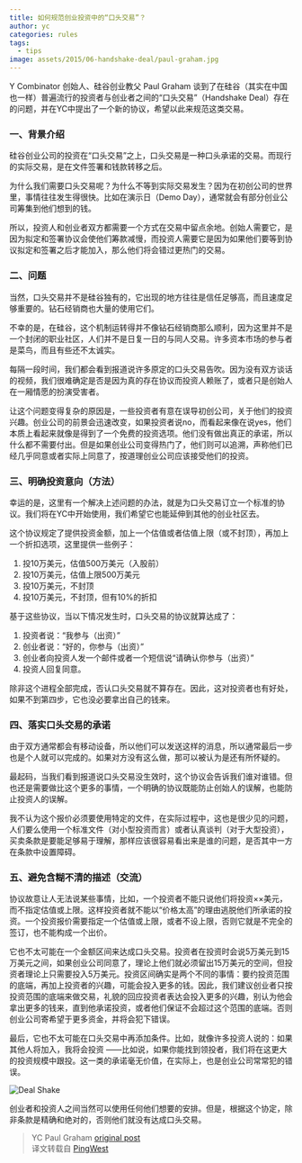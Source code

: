 ```yaml
---
title: 如何规范创业投资中的“口头交易”？
author: yc
categories: rules
tags:
  - tips
image: assets/2015/06-handshake-deal/paul-graham.jpg
---
```


Y Combinator 创始人、硅谷创业教父 Paul Graham 谈到了在硅谷（其实在中国也一样）普遍流行的投资者与创业者之间的“口头交易”（Handshake Deal）存在的问题，并在YC中提出了一个新的协议，希望以此来规范这类交易。

### 一、背景介绍

硅谷创业公司的投资在“口头交易”之上，口头交易是一种口头承诺的交易。而现行的实际交易，是在文件签署和钱款转移之后。

为什么我们需要口头交易呢？为什么不等到实际交易发生？因为在初创公司的世界里，事情往往发生得很快。比如在演示日（Demo Day），通常就会有部分创业公司筹集到他们想到的钱。

所以，投资人和创业者双方都需要一个方式在交易中留点余地。创始人需要它，是因为拟定和签署协议会使他们筹款减慢，而投资人需要它是因为如果他们要等到协议拟定和签署之后才能加入，那么他们将会错过更热门的交易。

### 二、问题

当然，口头交易并不是硅谷独有的，它出现的地方往往是信任足够高，而且速度足够重要的。钻石经销商也大量的使用它们。

不幸的是，在硅谷，这个机制运转得并不像钻石经销商那么顺利，因为这里并不是一个封闭的职业社区，人们并不是日复一日的与同人交易。许多资本市场的参与者是菜鸟，而且有些还不太诚实。

每隔一段时间，我们都会看到报道说许多原定的口头交易告吹。因为没有双方谈话的视频，我们很难确定是否是因为真的存在协议而投资人赖账了，或者只是创始人在一厢情愿的扮演受害者。

让这个问题变得复杂的原因是，一些投资者有意在误导初创公司，关于他们的投资兴趣。创业公司的前景会迅速改变，如果投资者说no，而看起来像在说yes，他们本质上看起来就像是得到了一个免费的投资选项。他们没有做出真正的承诺，所以什么都不需要付出。但是如果创业公司变得热门了，他们则可以追溯，声称他们已经几乎同意或者实际上同意了，按道理创业公司应该接受他们的投资。

### 三、明确投资意向（方法）

幸运的是，这里有一个解决上述问题的办法，就是为口头交易订立一个标准的协议。我们将在YC中开始使用，我们希望它也能延伸到其他的创业社区去。

这个协议规定了提供投资金额，加上一个估值或者估值上限（或不封顶），再加上一个折扣选项，这里提供一些例子：

1. 投10万美元，估值500万美元（入股前）
1. 投10万美元，估值上限500万美元
1. 投10万美元，不封顶
1. 投10万美元，不封顶，但有10%的折扣

基于这些协议，当以下情况发生时，口头交易的协议就算达成了：

1. 投资者说：“我参与（出资）”
1. 创业者说：“好的，你参与（出资）”
1. 创业者向投资人发一个邮件或者一个短信说“请确认你参与（出资）”
1. 投资人回复同意。

除非这个进程全部完成，否认口头交易就不算存在。因此，这对投资者也有好处，如果不到第四步，它也没必要拿出自己的钱来。

### 四、落实口头交易的承诺

由于双方通常都会有移动设备，所以他们可以发送这样的消息，所以通常最后一步也是个人就可以完成的。如果对方没有这么做，那可以被认为是还有所怀疑的。

最起码，当我们看到报道说口头交易没生效时，这个协议会告诉我们谁对谁错。但也还是需要做比这个更多的事情，一个明确的协议既能防止创始人的误解，也能防止投资人的误解。

我不认为这个报价必须要使用特定的文件，在实际过程中，这也是很少见的问题，人们要么使用一个标准文件（对小型投资而言）或者认真谈判（对于大型投资），买卖条款是要能足够易于理解，那样应该很容易看出来是谁的问题，是否其中一方在条款中设置障碍。

### 五、避免含糊不清的描述（交流）

协议故意让人无法说某些事情，比如，一个投资者不能只说他们将投资××美元，而不指定估值或上限。这样投资者就不能以“价格太高”的理由逃脱他们所承诺的投资。一个投资报价需要指定一个估值或上限，或者不设上限，否则它就是不完全的签订，也不能构成一个出价。

它也不太可能在一个金额区间来达成口头交易。投资者在投资时会说5万美元到15万美元之间，如果创业公司同意了，理论上他们就必须留出15万美元的空间，但投资者理论上只需要投入5万美元。投资区间确实是两个不同的事情：要约投资范围的底端，再加上投资者的兴趣，可能会投入更多的钱。因此，我们建议创业者只按投资范围的底端来做交易，礼貌的回应投资者表达会投入更多的兴趣，别认为他会拿出更多的钱来，直到他承诺投资，或者他们保证不会超过这个范围的底端。否则创业公司寄希望于更多资金，并将会犯下错误。

最后，它也不太可能在口头交易中再添加条件。比如，就像许多投资人说的：如果其他人将加入，我将会投资 ——比如说，如果你能找到领投者，我们将在这更大的投资规模中跟投。这一类的承诺毫无价值，在实际上，也是创业公司常常犯的错误。

![Deal Shake](/assets/2015/06-handshake-deal/dealshake.jpg)

创业者和投资人之间当然可以使用任何他们想要的安排。但是，根据这个协定，除非条款是精确和绝对的，否则他们就没有达成口头交易。

> YC Paul Graham [original post](https://www.ycombinator.com/handshake/)  
> 译文转载自 [PingWest](https://www.pingwest.com/the-handshake-deal-protocol/)  
